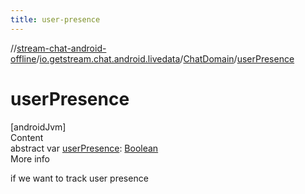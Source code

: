 ```yaml
---
title: user-presence
---
```

//[stream-chat-android-offline](../../../index.md)/[io.getstream.chat.android.livedata](../index.md)/[ChatDomain](index.md)/[userPresence](userPresence.md)



# userPresence  
[androidJvm]  
Content  
abstract var [userPresence](userPresence.md): [Boolean](https://kotlinlang.org/api/latest/jvm/stdlib/kotlin/-boolean/index.html)  
More info  


if we want to track user presence

  




